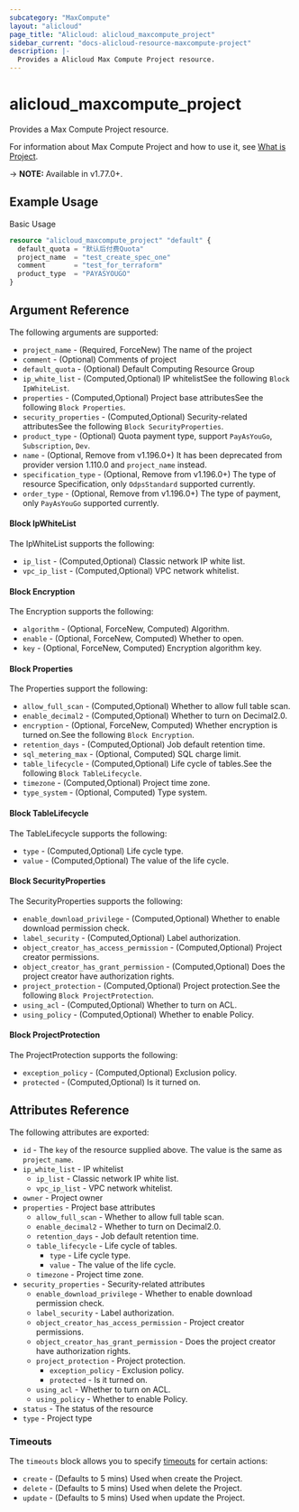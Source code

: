 ```yaml
---
subcategory: "MaxCompute"
layout: "alicloud"
page_title: "Alicloud: alicloud_maxcompute_project"
sidebar_current: "docs-alicloud-resource-maxcompute-project"
description: |-
  Provides a Alicloud Max Compute Project resource.
---
```


# alicloud_maxcompute_project

Provides a Max Compute Project resource.

For information about Max Compute Project and how to use it, see [What is Project](https://help.aliyun.com/document_detail/473237.html).

-> **NOTE:** Available in v1.77.0+.

## Example Usage

Basic Usage

```terraform
resource "alicloud_maxcompute_project" "default" {
  default_quota = "默认后付费Quota"
  project_name  = "test_create_spec_one"
  comment       = "test_for_terraform"
  product_type  = "PAYASYOUGO"
}
```

## Argument Reference

The following arguments are supported:
* `project_name` - (Required, ForceNew) The name of the project
* `comment` - (Optional) Comments of project
* `default_quota` - (Optional) Default Computing Resource Group
* `ip_white_list` - (Computed,Optional) IP whitelistSee the following `Block IpWhiteList`.
* `properties` - (Computed,Optional) Project base attributesSee the following `Block Properties`.
* `security_properties` - (Computed,Optional) Security-related attributesSee the following `Block SecurityProperties`.
* `product_type` - (Optional) Quota payment type, support `PayAsYouGo`, `Subscription`, `Dev`.
* `name` - (Optional, Remove from v1.196.0+) It has been deprecated from provider version 1.110.0 and `project_name` instead.
* `specification_type` - (Optional, Remove from v1.196.0+)  The type of resource Specification, only `OdpsStandard` supported currently.
* `order_type` - (Optional, Remove from v1.196.0+) The type of payment, only `PayAsYouGo` supported currently.


#### Block IpWhiteList

The IpWhiteList supports the following:
* `ip_list` - (Computed,Optional) Classic network IP white list.
* `vpc_ip_list` - (Computed,Optional) VPC network whitelist.

#### Block Encryption

The Encryption supports the following:
* `algorithm` - (Optional, ForceNew, Computed) Algorithm.
* `enable` - (Optional, ForceNew, Computed) Whether to open.
* `key` - (Optional, ForceNew, Computed) Encryption algorithm key.

#### Block Properties

The Properties support the following:
* `allow_full_scan` - (Computed,Optional) Whether to allow full table scan.
* `enable_decimal2` - (Computed,Optional) Whether to turn on Decimal2.0.
* `encryption` - (Optional, ForceNew, Computed) Whether encryption is turned on.See the following `Block Encryption`.
* `retention_days` - (Computed,Optional) Job default retention time.
* `sql_metering_max` - (Optional, Computed) SQL charge limit.
* `table_lifecycle` - (Computed,Optional) Life cycle of tables.See the following `Block TableLifecycle`.
* `timezone` - (Computed,Optional) Project time zone.
* `type_system` - (Optional, Computed) Type system.

#### Block TableLifecycle

The TableLifecycle supports the following:
* `type` - (Computed,Optional) Life cycle type.
* `value` - (Computed,Optional) The value of the life cycle.

#### Block SecurityProperties

The SecurityProperties supports the following:
* `enable_download_privilege` - (Computed,Optional) Whether to enable download permission check.
* `label_security` - (Computed,Optional) Label authorization.
* `object_creator_has_access_permission` - (Computed,Optional) Project creator permissions.
* `object_creator_has_grant_permission` - (Computed,Optional) Does the project creator have authorization rights.
* `project_protection` - (Computed,Optional) Project protection.See the following `Block ProjectProtection`.
* `using_acl` - (Computed,Optional) Whether to turn on ACL.
* `using_policy` - (Computed,Optional) Whether to enable Policy.

#### Block ProjectProtection

The ProjectProtection supports the following:
* `exception_policy` - (Computed,Optional) Exclusion policy.
* `protected` - (Computed,Optional) Is it turned on.

## Attributes Reference

The following attributes are exported:
* `id` - The `key` of the resource supplied above. The value is the same as `project_name`.
* `ip_white_list` - IP whitelist
  * `ip_list` - Classic network IP white list.
  * `vpc_ip_list` - VPC network whitelist.
* `owner` - Project owner
* `properties` - Project base attributes
  * `allow_full_scan` - Whether to allow full table scan.
  * `enable_decimal2` - Whether to turn on Decimal2.0.
  * `retention_days` - Job default retention time.
  * `table_lifecycle` - Life cycle of tables.
    * `type` - Life cycle type.
    * `value` - The value of the life cycle.
  * `timezone` - Project time zone.
* `security_properties` - Security-related attributes
  * `enable_download_privilege` - Whether to enable download permission check.
  * `label_security` - Label authorization.
  * `object_creator_has_access_permission` - Project creator permissions.
  * `object_creator_has_grant_permission` - Does the project creator have authorization rights.
  * `project_protection` - Project protection.
    * `exception_policy` - Exclusion policy.
    * `protected` - Is it turned on.
  * `using_acl` - Whether to turn on ACL.
  * `using_policy` - Whether to enable Policy.
* `status` - The status of the resource
* `type` - Project type

### Timeouts

The `timeouts` block allows you to specify [timeouts](https://www.terraform.io/docs/configuration-0-11/resources.html#timeouts) for certain actions:
* `create` - (Defaults to 5 mins) Used when create the Project.
* `delete` - (Defaults to 5 mins) Used when delete the Project.
* `update` - (Defaults to 5 mins) Used when update the Project.